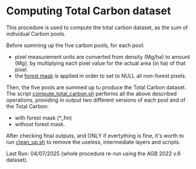 # Computing Total Carbon dataset  

This procedure is used to compute the total carbon dataset, as the sum of individual Carbon pools.  

Before summing up the five carbon pools, for each pool:  
- pixel measurement units are converted from density (Mg/ha) to amount (Mg), by multiplying each pixel value for the actual area (in ha) of that pixel.  
- the [forest mask](../forest_mask/ReadMe.md) is applied in order to set to NULL all non-forest pixels.

Then, the five pools are summed up tu produce the Total Carbon dataset. The script [compute_total_carbon.sh](./compute_total_carbon.sh) performs all the above described operations, providing in  output two different versions of each pool and of the Total Carbon:
- with forest mask (*_fm)  
- without forest mask.  

After checking final outputs, and ONLY if evertything is fine, it's worth to run [clean_up.sh](./clean_up.sh) to remove the useless, intermediate layers and scripts.

Last Run: 04/07/2025 (whole procedure re-run using the AGB 2022 v.6 dataset).  

